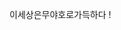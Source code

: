 이세상은무야호로가득하다
! [](https://user-images.githubusercontent.com/77824380/167555550-a23e493c-c2ff-4e4c-9fec-3868acebe875.jpg)
